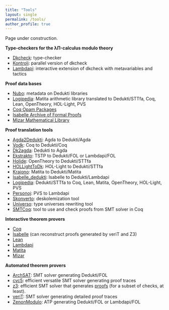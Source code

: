 ```yaml
---
title: "Tools"
layout: single
permalink: /tools/
author_profile: true
---
```


Page under construction.

**Type-checkers for the λΠ-calculus modulo theory**

- [Dkcheck](https://deducteam.github.io/): type-checker 
- [Kontroli](https://github.com/01mf02/kontroli-rs): parallel version of dkcheck
- [Lambdapi](https://github.com/Deducteam/lambdapi): interactive extension of dkcheck with metavariables and tactics

**Proof data bases**

- [Nubo](https://github.com/Deducteam/nubo): metadata on Dedukti libraries
- [Logipedia](https://github.com/Deducteam/Logipedia): Matita arithmetic library translated to Dedukti/STTfa, Coq, Lean, OpenTheory, HOL-Light, PVS
- [Coq Opam Packages](https://coq.inria.fr/opam/www/)
- [Isabelle Archive of Formal Proofs](https://www.isa-afp.org/)
- [Mizar Mathematical Library](http://mizar.org/library/)

**Proof translation tools**

- [Agda2Dedukti](https://github.com/Deducteam/Agda2Dedukti): Agda to Dedukti/Agda
- [Vodk](https://github.com/Deducteam/CoqInE): Coq to Dedukti/Coq
- [Dk2agda](https://github.com/Deducteam/dk2agda): Dedukti to Agda
- [Ekstrakto](https://github.com/Deducteam/ekstrakto): TSTP to Dedukti/FOL or Lambdapi/FOL
- [Holide](https://github.com/Deducteam/Holide): OpenTheory to Dedukti/STTfa
- [HOLLightToDk](https://github.com/Deducteam/HOLLightToDk): HOL-Light to Dedukti/STTfa
- [Krajono](https://github.com/Deducteam/Krajono): Matita to Dedukti/Matita
- [Isabelle\_dedukti](https://github.com/Deducteam/isabelle_dedukti): Isabelle to Dedukti/Lambdapi
- [Logipedia](https://github.com/Deducteam/Logipedia): Dedukti/STTfa to Coq, Lean, Matita, OpenTheory, HOL-Light, PVS
- [Personoj](https://github.com/Deducteam/personoj): PVS to Lambdapi
- [Skonverto](https://github.com/Deducteam/SKonverto): deskolemization tool
- [Universo](https://github.com/Deducteam/universo): type universes rewriting tool
- [SMTCoq](https://smtcoq.github.io/): tool to use and check proofs from SMT solver in Coq

**Interactive theorem provers**

- [Coq](http://coq.inria.fr/)
- [Isabelle](https://isabelle.in.tum.de/) (can reconstruct proofs generated by veriT and Z3)
- [Lean](http://leanprover.github.io/)
- [Lambdapi](https://github.com/Deducteam/lambdapi)
- [Matita](http://matita.cs.unibo.it/)
- [Mizar](http://mizar.org/)

**Automated theorem provers**

- [ArchSAT](https://github.com/Gbury/archsat): SMT solver generating Dedukti/FOL
- [cvc5](https://cvc5.github.io/): efficient versatile SMT solver generating proof traces
- [z3](https://github.com/Z3Prover/z3/wiki): efficient SMT solver that generates [proofs](https://stackoverflow.com/questions/29577754/getting-proof-from-z3py) (for a subset of checks, at least).
- [veriT](https://verit-solver.org/): SMT solver generating detailed proof traces
- [ZenonModulo](https://github.com/Deducteam/zenon_modulo): ATP generating Dedukti/FOL or Lambdapi/FOL
